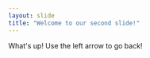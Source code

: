 ```yaml
---
layout: slide
title: "Welcome to our second slide!"
---
```

What's up!
Use the left arrow to go back!
